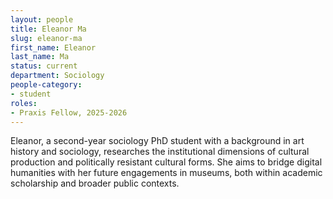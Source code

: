 ```yaml
---
layout: people
title: Eleanor Ma
slug: eleanor-ma
first_name: Eleanor
last_name: Ma
status: current
department: Sociology
people-category:
- student
roles:
- Praxis Fellow, 2025-2026
---
```

Eleanor, a second-year sociology PhD student with a background in art history and sociology, researches the institutional dimensions of cultural production and politically resistant cultural forms. She aims to bridge digital humanities with her future engagements in museums, both within academic scholarship and broader public contexts.
